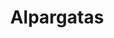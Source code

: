 ---
title: Alpargatas
layout: section
image: img/alpargatas.webp
description: 
categories:

  - title: Alpargatas en blanco y rojo
    filter-folder: /alpargatas/blanco y rojo
    filter-name: rojo
    filter-name-or: blanco

  - title: Alpargatas con cuña alta
    filter-folder: /alpargatas/
    filter-name: cuña alta
    description: Alpargatas con cuña de 5 o 7 cuerdas, equivalencia a 7 y 9 centímetros respectivamente.

  - title: Alpargatas con cuña media
    filter-folder: /alpargatas/
    filter-name: cuña media
    description: Alpargatas con cuñas intermedias, entre 2 y 5 centímetros

  - title: Alpargatas planas
    filter-folder: /alpargatas/
    filter-name: plana
    description: Alpargatas con menos de 2 centímetros de cuña

  - title: Alpargatas Caballero
    filter-folder: /alpargatas/
    filter-name: caballero
    description: Alpargatas de caballero

  - title: Alpargatas personalizadas
    filter-folder: /alpargatas/
    filter-name: personaliza
    description: Elige los colores y el dibujo del cosido y personaliza tus alpargatas

  - title: Más alpargatas
    filter-folder: /alpargatas/
    filter-no-repeat: true
---